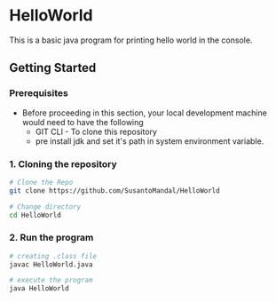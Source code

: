# HelloWorld
This is a basic java program for printing hello world in the console.

## Getting Started

### Prerequisites
- Before proceeding in this section, your local development machine would need to have the following
  - GIT CLI - To clone this repository
  - pre install jdk and set it's path in system environment variable.

### 1. Cloning the repository
```bash
# Clone the Repo
git clone https://github.com/SusantoMandal/HelloWorld

# Change directory
cd HelloWorld
``` 
### 2. Run the program
```bash 
# creating .class file 
javac HelloWorld.java

# execute the program
java HelloWorld
```
